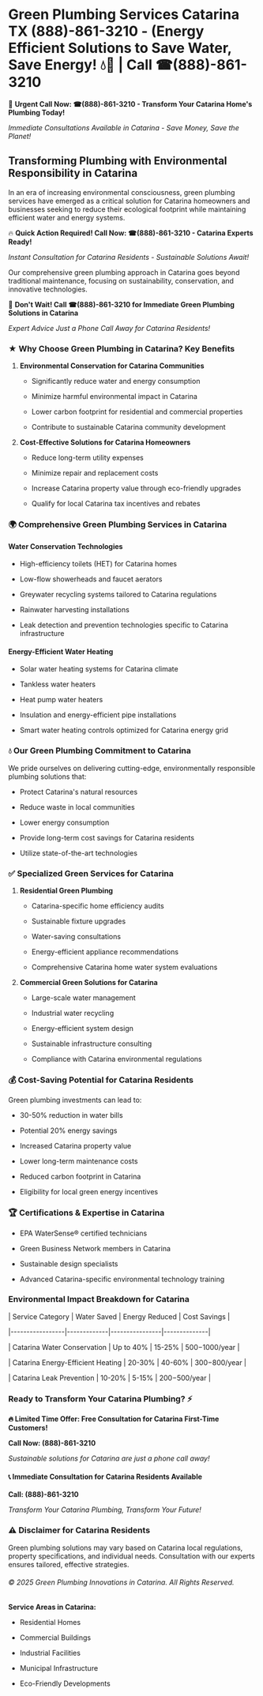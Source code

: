 # Green Plumbing Services Catarina TX (888)-861-3210 - (Energy Efficient Solutions to Save Water, Save Energy! 💧🌿 | Call ☎(888)-861-3210

🚨 **Urgent Call Now: ☎(888)-861-3210 - Transform Your Catarina Home's Plumbing Today!**
*Immediate Consultations Available in Catarina - Save Money, Save the Planet!*

## Transforming Plumbing with Environmental Responsibility in Catarina

In an era of increasing environmental consciousness, green plumbing services have emerged as a critical solution for Catarina homeowners and businesses seeking to reduce their ecological footprint while maintaining efficient water and energy systems. 

🔥 **Quick Action Required! Call Now: ☎(888)-861-3210 - Catarina Experts Ready!**
*Instant Consultation for Catarina Residents - Sustainable Solutions Await!*

Our comprehensive green plumbing approach in Catarina goes beyond traditional maintenance, focusing on sustainability, conservation, and innovative technologies.

🚨 **Don't Wait! Call ☎(888)-861-3210 for Immediate Green Plumbing Solutions in Catarina**
*Expert Advice Just a Phone Call Away for Catarina Residents!*

### ★ Why Choose Green Plumbing in Catarina? Key Benefits

1. **Environmental Conservation for Catarina Communities** 
   - Significantly reduce water and energy consumption
   - Minimize harmful environmental impact in Catarina
   - Lower carbon footprint for residential and commercial properties
   - Contribute to sustainable Catarina community development

2. **Cost-Effective Solutions for Catarina Homeowners** 
   - Reduce long-term utility expenses
   - Minimize repair and replacement costs
   - Increase Catarina property value through eco-friendly upgrades
   - Qualify for local Catarina tax incentives and rebates

### 🌍 Comprehensive Green Plumbing Services in Catarina

#### Water Conservation Technologies
- High-efficiency toilets (HET) for Catarina homes
- Low-flow showerheads and faucet aerators
- Greywater recycling systems tailored to Catarina regulations
- Rainwater harvesting installations
- Leak detection and prevention technologies specific to Catarina infrastructure

#### Energy-Efficient Water Heating
- Solar water heating systems for Catarina climate
- Tankless water heaters
- Heat pump water heaters
- Insulation and energy-efficient pipe installations
- Smart water heating controls optimized for Catarina energy grid

### 💧 Our Green Plumbing Commitment to Catarina

We pride ourselves on delivering cutting-edge, environmentally responsible plumbing solutions that:
- Protect Catarina's natural resources
- Reduce waste in local communities
- Lower energy consumption
- Provide long-term cost savings for Catarina residents
- Utilize state-of-the-art technologies

### ✅ Specialized Green Services for Catarina

1. **Residential Green Plumbing**
   - Catarina-specific home efficiency audits
   - Sustainable fixture upgrades
   - Water-saving consultations
   - Energy-efficient appliance recommendations
   - Comprehensive Catarina home water system evaluations

2. **Commercial Green Solutions for Catarina**
   - Large-scale water management
   - Industrial water recycling
   - Energy-efficient system design
   - Sustainable infrastructure consulting
   - Compliance with Catarina environmental regulations

### 💰 Cost-Saving Potential for Catarina Residents

Green plumbing investments can lead to:
- 30-50% reduction in water bills
- Potential 20% energy savings
- Increased Catarina property value
- Lower long-term maintenance costs
- Reduced carbon footprint in Catarina
- Eligibility for local green energy incentives

### 🏆 Certifications & Expertise in Catarina

- EPA WaterSense® certified technicians
- Green Business Network members in Catarina
- Sustainable design specialists
- Advanced Catarina-specific environmental technology training

### Environmental Impact Breakdown for Catarina

| Service Category | Water Saved | Energy Reduced | Cost Savings |
|-----------------|-------------|----------------|--------------|
| Catarina Water Conservation | Up to 40% | 15-25% | $500-$1000/year |
| Catarina Energy-Efficient Heating | 20-30% | 40-60% | $300-$800/year |
| Catarina Leak Prevention | 10-20% | 5-15% | $200-$500/year |

### Ready to Transform Your Catarina Plumbing? ⚡

**🔥 Limited Time Offer: Free Consultation for Catarina First-Time Customers!**

**Call Now: (888)-861-3210**
*Sustainable solutions for Catarina are just a phone call away!*

#### 📞 Immediate Consultation for Catarina Residents Available

**Call: (888)-861-3210**
*Transform Your Catarina Plumbing, Transform Your Future!*

### ⚠️ Disclaimer for Catarina Residents

Green plumbing solutions may vary based on Catarina local regulations, property specifications, and individual needs. Consultation with our experts ensures tailored, effective strategies.

###### © 2025 Green Plumbing Innovations in Catarina. All Rights Reserved.

**Service Areas in Catarina:** 
- Residential Homes
- Commercial Buildings
- Industrial Facilities
- Municipal Infrastructure
- Eco-Friendly Developments